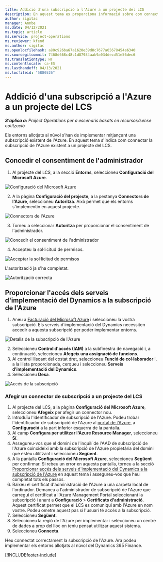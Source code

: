 ```yaml
---
title: Addició d'una subscripció a l'Azure a un projecte del LCS
description: En aquest tema es proporciona informació sobre com connectar la subscripció de l'Azure a un projecte del LCS.
author: sigitac
manager: Annbe
ms.date: 04/12/2021
ms.topic: article
ms.service: project-operations
ms.reviewer: kfend
ms.author: sigitac
ms.openlocfilehash: a80c926ba67a1620e39d8c7677a05678454e6340
ms.sourcegitcommit: 7468d668c48c1d87934aab9a034decd51e56dec6
ms.translationtype: HT
ms.contentlocale: ca-ES
ms.lasthandoff: 04/13/2021
ms.locfileid: "5880526"
---
```

# <a name="add-an-azure-subscription-to-an-lcs-project"></a>Addició d'una subscripció a l'Azure a un projecte del LCS

_**S'aplica a:** Project Operations per a escenaris basats en recursos/sense cotització_

Els entorns allotjats al núvol s'han de implementar mitjançant una subscripció existent de l'Azure. En aquest tema s'indica com connectar la subscripció de l'Azure existent a un projecte del LCS. 

## <a name="grant-admin-consent"></a>Concedir el consentiment de l'administrador

1. Al projecte del LCS, a la secció **Entorns**, seleccioneu **Configuració del Microsoft Azure**.

![Configuració del Microsoft Azure](./media/1MicrosoftAzureSettings.png)

2. A la pàgina **Configuració del projecte**, a la pestanya **Connectors de l'Azure**, seleccioneu **Autoritza**. Això permet que els entorns s'implementin en aquest projecte.

![Connectors de l'Azure](./media/2AzureConnectors.png)

3. Torneu a seleccionar **Autoritza** per proporcionar el consentiment de l'administrador.

![Concedir el consentiment de l'administrador](./media/3GrantAdminConsent.png)

4. Accepteu la sol·licitud de permisos.

![Acceptar la sol·licitud de permisos](./media/4AcceptPermissionRequest.png)

L'autorització ja s'ha completat. 

![Autorització correcta](./media/5AuthorizationComplete.png)

## <a name="provide-dynamics-deployment-services-access-to-your-azure-subscription"></a><a name="provide"></a>Proporcionar l'accés dels serveis d'implementació del Dynamics a la subscripció de l'Azure

1. Aneu a [Facturació del Microsoft Azure](https://portal.azure.com/#blade/Microsoft\_Azure\_Billing/SubscriptionsBlade) i seleccioneu la vostra subscripció. Els serveis d'implementació del Dynamics necessiten accedir a aquesta subscripció per poder implementar entorns.

![Detalls de la subscripció de l'Azure](./media/6AzureSubscription.png)

2. Seleccioneu **Control d'accés (IAM)** a la subfinestra de navegació i, a continuació, seleccioneu **Afegeix una assignació de funcions**.
3. Al control lliscant del costat dret, seleccioneu **Funció de col·laborador** i, a la llista proporcionada, cerqueu i seleccioneu **Serveis d'implementació del Dynamics**. 
4. Seleccioneu **Desa**.

![Accés de la subscripció](./media/7SubscriptionAccess.png)

### <a name="add-a-subscription-connector-to-an-lcs-project"></a>Afegir un connector de subscripció a un projecte del LCS

1. Al projecte del LCS, a la pàgina **Configuració del Microsoft Azure**, seleccioneu **Afegeix** per afegir un connector nou.
2. Introduïu l'identificador de subscripció de l'Azure. Podeu trobar l'identificador de subscripció de l'Azure al [portal de l'Azure](https://ms.portal.azure.com/), a **Configuració** a la part inferior esquerra de la pantalla.
3. Al camp **Configura per utilitzar l'Azure Resource Manager**, seleccioneu **Sí**.
4. Assegureu-vos que el domini de l'inquilí de l'AAD de subscripció de l'Azure coincideixi amb la subscripció de l'Azure propietària del domini que esteu utilitzant i seleccioneu **Següent**.
5. A la pantalla **Configuració del Microsoft Azure**, seleccioneu **Següent** per confirmar. Si rebeu un error en aquesta pantalla, torneu a la secció [Proporcionar accés dels serveis d'implementació del Dynamics a la subscripció de l'Azure](#provide) en aquest tema i assegureu-vos que heu completat tots els passos.
6. Baixeu el certificat d'administració de l'Azure a una carpeta local de l'ordinador. Demaneu a l'administrador de subscripció de l'Azure que carregui el certificat a l'Azure Management Portal seleccionant la subscripció i anant a **Configuració** > **Certificats d'administració**. Aquest certificat permet que el LCS es comuniqui amb l'Azure en nom vostre. Podeu ometre aquest pas si l'usuari té accés a la subscripció.
7. Seleccioneu **Següent**.
8. Seleccioneu la regió de l'Azure per implementar i seleccioneu un centre de dades a prop del lloc on teniu pensat utilitzar aquest sistema.
9.  Seleccioneu **Connecta**.

Heu connectat correctament la subscripció de l'Azure. Ara podeu implementar els entorns allotjats al núvol del Dynamics 365 Finance.




[!INCLUDE[footer-include](../includes/footer-banner.md)]
